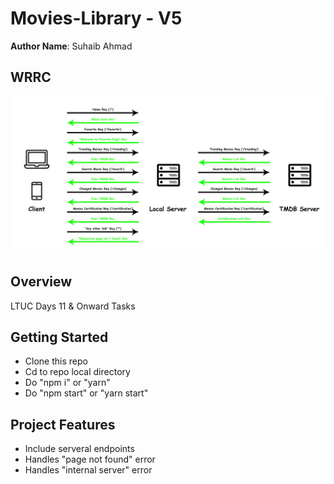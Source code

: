 # Movies-Library - V5

**Author Name**: Suhaib Ahmad

## WRRC

![WRRC](assets/imgs/wrrc.jpg)

## Overview

LTUC Days 11 &amp; Onward Tasks

## Getting Started

* Clone this repo
* Cd to repo local directory
* Do "npm i" or "yarn"
* Do "npm start" or "yarn start"

## Project Features

* Include serveral endpoints
* Handles "page not found" error
* Handles "internal server" error

